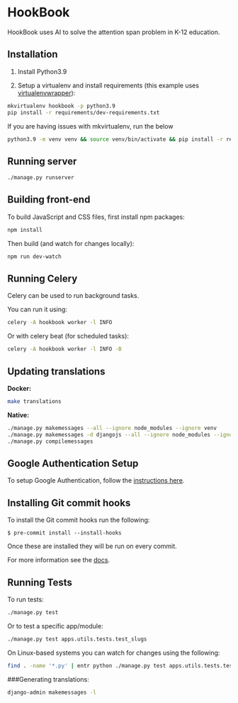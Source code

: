 # HookBook

HookBook uses AI to solve the attention span problem in K-12 education.

## Installation

1. Install Python3.9

2. Setup a virtualenv and install requirements
   (this example uses [virtualenvwrapper](https://virtualenvwrapper.readthedocs.io/en/latest/)):

```bash
mkvirtualenv hookbook -p python3.9
pip install -r requirements/dev-requirements.txt
```

If you are having issues with mkvirtualenv, run the below

```bash
python3.9 -m venv venv && source venv/bin/activate && pip install -r requirements/dev-requirements.txt
```

## Running server

```bash
./manage.py runserver
```

## Building front-end

To build JavaScript and CSS files, first install npm packages:

```bash
npm install
```

Then build (and watch for changes locally):

```bash
npm run dev-watch
```

## Running Celery

Celery can be used to run background tasks.

You can run it using:

```bash
celery -A hookbook worker -l INFO
```

Or with celery beat (for scheduled tasks):

```bash
celery -A hookbook worker -l INFO -B
```

## Updating translations

**Docker:**

```bash
make translations
```

**Native:**

```bash
./manage.py makemessages --all --ignore node_modules --ignore venv
./manage.py makemessages -d djangojs --all --ignore node_modules --ignore venv
./manage.py compilemessages
```

## Google Authentication Setup

To setup Google Authentication, follow the [instructions here](https://django-allauth.readthedocs.io/en/latest/providers.html#google).

## Installing Git commit hooks

To install the Git commit hooks run the following:

```shell
$ pre-commit install --install-hooks
```

Once these are installed they will be run on every commit.

For more information see the [docs](https://docs.saaspegasus.com/code-structure.html#code-formatting).

## Running Tests

To run tests:

```bash
./manage.py test
```

Or to test a specific app/module:

```bash
./manage.py test apps.utils.tests.test_slugs
```

On Linux-based systems you can watch for changes using the following:

```bash
find . -name '*.py' | entr python ./manage.py test apps.utils.tests.test_slugs
```



###Generating translations:

```bash
django-admin makemessages -l
```
